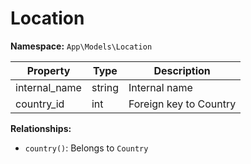 # Location

**Namespace:** `App\Models\Location`

| Property      | Type   | Description            |
| ------------- | ------ | ---------------------- |
| internal_name | string | Internal name          |
| country_id    | int    | Foreign key to Country |

**Relationships:**

- `country()`: Belongs to `Country`
